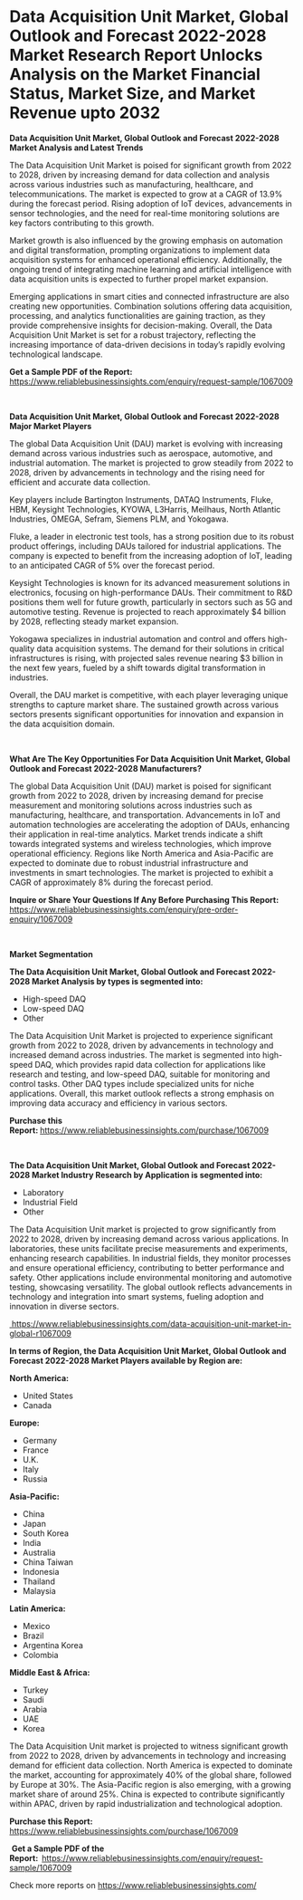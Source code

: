<p><h1>Data Acquisition Unit Market, Global Outlook and Forecast 2022-2028 Market Research Report Unlocks Analysis on the Market Financial Status, Market Size, and Market Revenue upto 2032</h1></p><p><strong>Data Acquisition Unit Market, Global Outlook and Forecast 2022-2028 Market Analysis and Latest Trends</strong></p>
<p><p>The Data Acquisition Unit Market is poised for significant growth from 2022 to 2028, driven by increasing demand for data collection and analysis across various industries such as manufacturing, healthcare, and telecommunications. The market is expected to grow at a CAGR of 13.9% during the forecast period. Rising adoption of IoT devices, advancements in sensor technologies, and the need for real-time monitoring solutions are key factors contributing to this growth.</p><p>Market growth is also influenced by the growing emphasis on automation and digital transformation, prompting organizations to implement data acquisition systems for enhanced operational efficiency. Additionally, the ongoing trend of integrating machine learning and artificial intelligence with data acquisition units is expected to further propel market expansion.</p><p>Emerging applications in smart cities and connected infrastructure are also creating new opportunities. Combination solutions offering data acquisition, processing, and analytics functionalities are gaining traction, as they provide comprehensive insights for decision-making. Overall, the Data Acquisition Unit Market is set for a robust trajectory, reflecting the increasing importance of data-driven decisions in today’s rapidly evolving technological landscape.</p></p>
<p><strong>Get a Sample PDF of the Report:&nbsp;</strong> <a href="https://www.reliablebusinessinsights.com/enquiry/request-sample/1067009?utm_campaign=2752&utm_medium=2&utm_source=Github&utm_content=ia&utm_term=21032025&utm_id=data-acquisition-unit-market-global-outlook-and-forecast-2022-2028">https://www.reliablebusinessinsights.com/enquiry/request-sample/1067009</a></p>
<p>&nbsp;</p>
<p><strong>Data Acquisition Unit Market, Global Outlook and Forecast 2022-2028 Major Market Players</strong></p>
<p><p>The global Data Acquisition Unit (DAU) market is evolving with increasing demand across various industries such as aerospace, automotive, and industrial automation. The market is projected to grow steadily from 2022 to 2028, driven by advancements in technology and the rising need for efficient and accurate data collection.</p><p>Key players include Bartington Instruments, DATAQ Instruments, Fluke, HBM, Keysight Technologies, KYOWA, L3Harris, Meilhaus, North Atlantic Industries, OMEGA, Sefram, Siemens PLM, and Yokogawa. </p><p>Fluke, a leader in electronic test tools, has a strong position due to its robust product offerings, including DAUs tailored for industrial applications. The company is expected to benefit from the increasing adoption of IoT, leading to an anticipated CAGR of 5% over the forecast period. </p><p>Keysight Technologies is known for its advanced measurement solutions in electronics, focusing on high-performance DAUs. Their commitment to R&D positions them well for future growth, particularly in sectors such as 5G and automotive testing. Revenue is projected to reach approximately $4 billion by 2028, reflecting steady market expansion.</p><p>Yokogawa specializes in industrial automation and control and offers high-quality data acquisition systems. The demand for their solutions in critical infrastructures is rising, with projected sales revenue nearing $3 billion in the next few years, fueled by a shift towards digital transformation in industries.</p><p>Overall, the DAU market is competitive, with each player leveraging unique strengths to capture market share. The sustained growth across various sectors presents significant opportunities for innovation and expansion in the data acquisition domain.</p></p>
<p>&nbsp;</p>
<p><strong>What Are The Key Opportunities For Data Acquisition Unit Market, Global Outlook and Forecast 2022-2028 Manufacturers?</strong></p>
<p><p>The global Data Acquisition Unit (DAU) market is poised for significant growth from 2022 to 2028, driven by increasing demand for precise measurement and monitoring solutions across industries such as manufacturing, healthcare, and transportation. Advancements in IoT and automation technologies are accelerating the adoption of DAUs, enhancing their application in real-time analytics. Market trends indicate a shift towards integrated systems and wireless technologies, which improve operational efficiency. Regions like North America and Asia-Pacific are expected to dominate due to robust industrial infrastructure and investments in smart technologies. The market is projected to exhibit a CAGR of approximately 8% during the forecast period.</p></p>
<p><strong>Inquire or Share Your Questions If Any Before Purchasing This Report:</strong> <a href="https://www.reliablebusinessinsights.com/enquiry/pre-order-enquiry/1067009?utm_campaign=2752&utm_medium=2&utm_source=Github&utm_content=ia&utm_term=21032025&utm_id=data-acquisition-unit-market-global-outlook-and-forecast-2022-2028">https://www.reliablebusinessinsights.com/enquiry/pre-order-enquiry/1067009</a></p>
<p>&nbsp;</p>
<p><strong>Market Segmentation</strong></p>
<p><strong>The Data Acquisition Unit Market, Global Outlook and Forecast 2022-2028 Market Analysis by types is segmented into:</strong></p>
<p><ul><li>High-speed DAQ</li><li>Low-speed DAQ</li><li>Other</li></ul></p>
<p><p>The Data Acquisition Unit Market is projected to experience significant growth from 2022 to 2028, driven by advancements in technology and increased demand across industries. The market is segmented into high-speed DAQ, which provides rapid data collection for applications like research and testing, and low-speed DAQ, suitable for monitoring and control tasks. Other DAQ types include specialized units for niche applications. Overall, this market outlook reflects a strong emphasis on improving data accuracy and efficiency in various sectors.</p></p>
<p><strong>Purchase this Report:&nbsp;</strong><a href="https://www.reliablebusinessinsights.com/purchase/1067009?utm_campaign=2752&utm_medium=2&utm_source=Github&utm_content=ia&utm_term=21032025&utm_id=data-acquisition-unit-market-global-outlook-and-forecast-2022-2028">https://www.reliablebusinessinsights.com/purchase/1067009</a></p>
<p>&nbsp;</p>
<p><strong>The Data Acquisition Unit Market, Global Outlook and Forecast 2022-2028 Market Industry Research by Application is segmented into:</strong></p>
<p><ul><li>Laboratory</li><li>Industrial Field</li><li>Other</li></ul></p>
<p><p>The Data Acquisition Unit market is projected to grow significantly from 2022 to 2028, driven by increasing demand across various applications. In laboratories, these units facilitate precise measurements and experiments, enhancing research capabilities. In industrial fields, they monitor processes and ensure operational efficiency, contributing to better performance and safety. Other applications include environmental monitoring and automotive testing, showcasing versatility. The global outlook reflects advancements in technology and integration into smart systems, fueling adoption and innovation in diverse sectors.</p></p>
<p><a href="https://www.reliablebusinessinsights.com/data-acquisition-unit-market-in-global-r1067009?utm_campaign=2752&utm_medium=2&utm_source=Github&utm_content=ia&utm_term=21032025&utm_id=data-acquisition-unit-market-global-outlook-and-forecast-2022-2028">&nbsp;https://www.reliablebusinessinsights.com/data-acquisition-unit-market-in-global-r1067009</a></p>
<p><strong>In terms of Region, the Data Acquisition Unit Market, Global Outlook and Forecast 2022-2028 Market Players available by Region are:</strong></p>
<p>
    <p> <strong> North America: </strong>
        <ul>
            <li>United States</li>
            <li>Canada</li>
        </ul>
        </p> 
    <p> <strong> Europe: </strong>
        <ul>
            <li>Germany</li>
            <li>France</li>
            <li>U.K.</li>
            <li>Italy</li>
            <li>Russia</li>
        </ul>
        </p> 
    <p> <strong> Asia-Pacific: </strong>
        <ul>
            <li>China</li>
            <li>Japan</li>
            <li>South Korea</li>
            <li>India</li>
            <li>Australia</li>
            <li>China Taiwan</li>
            <li>Indonesia</li>
            <li>Thailand</li>
            <li>Malaysia</li>
        </ul>
        </p> 
    <p> <strong> Latin America: </strong>
        <ul>
            <li>Mexico</li>
            <li>Brazil</li>
            <li>Argentina Korea</li>
            <li>Colombia</li>
        </ul>
        </p> 
    <p> <strong> Middle East & Africa: </strong>
        <ul>
            <li>Turkey</li>
            <li>Saudi</li>
            <li>Arabia</li>
            <li>UAE</li>
            <li>Korea</li>
        </ul>
    </p>
    </p>
<p><p>The Data Acquisition Unit market is projected to witness significant growth from 2022 to 2028, driven by advancements in technology and increasing demand for efficient data collection. North America is expected to dominate the market, accounting for approximately 40% of the global share, followed by Europe at 30%. The Asia-Pacific region is also emerging, with a growing market share of around 25%. China is expected to contribute significantly within APAC, driven by rapid industrialization and technological adoption.</p></p>
<p><strong>Purchase this Report: </strong><a href="https://www.reliablebusinessinsights.com/purchase/1067009?utm_campaign=2752&utm_medium=2&utm_source=Github&utm_content=ia&utm_term=21032025&utm_id=data-acquisition-unit-market-global-outlook-and-forecast-2022-2028">https://www.reliablebusinessinsights.com/purchase/1067009</a></p>
<p>&nbsp;<strong>Get a Sample PDF of the Report:&nbsp;&nbsp;</strong><a href="https://www.reliablebusinessinsights.com/enquiry/request-sample/1067009?utm_campaign=2752&utm_medium=2&utm_source=Github&utm_content=ia&utm_term=21032025&utm_id=data-acquisition-unit-market-global-outlook-and-forecast-2022-2028">https://www.reliablebusinessinsights.com/enquiry/request-sample/1067009</a></p>
<p><strong></strong></p>
<p>Check more reports on <a href="https://www.reliablebusinessinsights.com/?utm_campaign=2752&utm_medium=2&utm_source=Github&utm_content=ia&utm_term=21032025&utm_id=data-acquisition-unit-market-global-outlook-and-forecast-2022-2028">https://www.reliablebusinessinsights.com/</a></p>